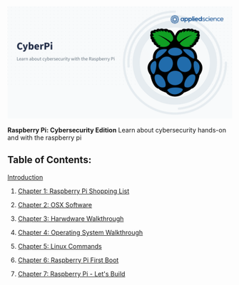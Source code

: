 ![CyberPi](/cyber-pi-github-profile.png)

**Raspberry Pi: Cybersecurity Edition**
Learn about cybersecurity hands-on and with the raspberry pi

## Table of Contents:

[Introduction](https://github.com/appliedsciencegroup/raspberry-pi-cybersecurity-intro())


1. [Chapter 1: Raspberry Pi Shopping List](https://github.com/appliedsciencegroup/raspberry-pi-cybersecurity-intro/tree/main/001-raspberry-pi-shopping-list)

2. [Chapter 2: OSX Software](https://github.com/appliedsciencegroup/raspberry-pi-cybersecurity-intro/tree/main/002-software-tools-and-tricks)

3. [Chapter 3: Harwdware Walkthrough](https://github.com/appliedsciencegroup/raspberry-pi-cybersecurity-intro/tree/main/003-pi-hardware-walkthrough)

4. [Chapter 4: Operating System Walkthrough](https://github.com/appliedsciencegroup/raspberry-pi-cybersecurity-intro/tree/main/004-operating-system-walkthrough)

5. [Chapter 5: Linux Commands](https://github.com/appliedsciencegroup/raspberry-pi-cybersecurity-intro/tree/main/005-raspberry-pi-linux-commands)

6. [Chapter 6: Raspberry Pi First Boot](https://github.com/appliedsciencegroup/raspberry-pi-cybersecurity-intro/tree/main/006-raspberry-pi-first-boot)

7. [Chapter 7: Raspberry Pi - Let's Build](https://github.com/appliedsciencegroup/raspberry-pi-cybersecurity-intro/tree/main/007-raspberry-pi-lets-build)

